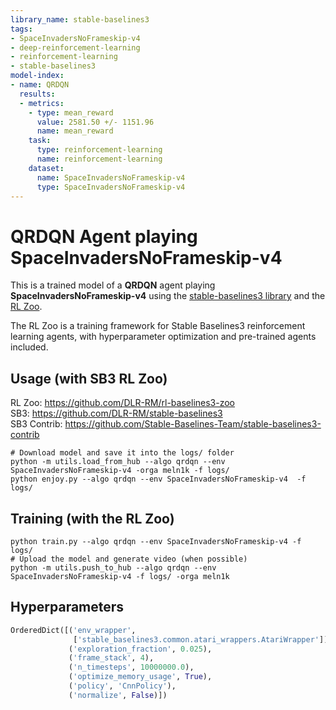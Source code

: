 ```yaml
---
library_name: stable-baselines3
tags:
- SpaceInvadersNoFrameskip-v4
- deep-reinforcement-learning
- reinforcement-learning
- stable-baselines3
model-index:
- name: QRDQN
  results:
  - metrics:
    - type: mean_reward
      value: 2581.50 +/- 1151.96
      name: mean_reward
    task:
      type: reinforcement-learning
      name: reinforcement-learning
    dataset:
      name: SpaceInvadersNoFrameskip-v4
      type: SpaceInvadersNoFrameskip-v4
---
```


# **QRDQN** Agent playing **SpaceInvadersNoFrameskip-v4**
This is a trained model of a **QRDQN** agent playing **SpaceInvadersNoFrameskip-v4**
using the [stable-baselines3 library](https://github.com/DLR-RM/stable-baselines3)
and the [RL Zoo](https://github.com/DLR-RM/rl-baselines3-zoo).

The RL Zoo is a training framework for Stable Baselines3
reinforcement learning agents,
with hyperparameter optimization and pre-trained agents included.

## Usage (with SB3 RL Zoo)

RL Zoo: https://github.com/DLR-RM/rl-baselines3-zoo<br/>
SB3: https://github.com/DLR-RM/stable-baselines3<br/>
SB3 Contrib: https://github.com/Stable-Baselines-Team/stable-baselines3-contrib

```
# Download model and save it into the logs/ folder
python -m utils.load_from_hub --algo qrdqn --env SpaceInvadersNoFrameskip-v4 -orga meln1k -f logs/
python enjoy.py --algo qrdqn --env SpaceInvadersNoFrameskip-v4  -f logs/
```

## Training (with the RL Zoo)
```
python train.py --algo qrdqn --env SpaceInvadersNoFrameskip-v4 -f logs/
# Upload the model and generate video (when possible)
python -m utils.push_to_hub --algo qrdqn --env SpaceInvadersNoFrameskip-v4 -f logs/ -orga meln1k
```

## Hyperparameters
```python
OrderedDict([('env_wrapper',
              ['stable_baselines3.common.atari_wrappers.AtariWrapper']),
             ('exploration_fraction', 0.025),
             ('frame_stack', 4),
             ('n_timesteps', 10000000.0),
             ('optimize_memory_usage', True),
             ('policy', 'CnnPolicy'),
             ('normalize', False)])
```
